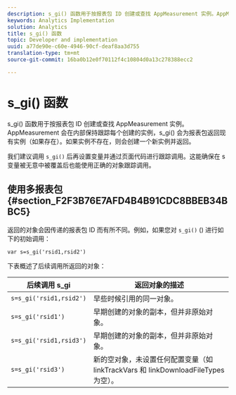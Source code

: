 ```yaml
---
description: s_gi() 函数用于按报表包 ID 创建或查找 AppMeasurement 实例。AppMeasurement 会在内部保持跟踪每个创建的实例，s_gi() 会为报表包返回现有实例（如果存在）。如果实例不存在，则会创建一个新实例并返回。
keywords: Analytics Implementation
solution: Analytics
title: s_gi() 函数
topic: Developer and implementation
uuid: a77de90e-c60e-4946-90cf-deaf8aa3d755
translation-type: tm+mt
source-git-commit: 16ba0b12e0f70112f4c10804d0a13c278388ecc2

---
```



# s_gi() 函数

s_gi() 函数用于按报表包 ID 创建或查找 AppMeasurement 实例。AppMeasurement 会在内部保持跟踪每个创建的实例，s_gi() 会为报表包返回现有实例（如果存在）。如果实例不存在，则会创建一个新实例并返回。

我们建议调用 `s_gi()` 后再设置变量并通过页面代码进行跟踪调用。这能确保在 s 变量被无意中被覆盖后也能使用正确的对象跟踪调用。

## 使用多报表包 {#section_F2F3B76E7AFD4B4B91CDC8BBEB34BBC5}

返回的对象会因传递的报表包 ID 而有所不同。例如，如果您对 `s_gi()` () 进行如下的初始调用：

```
var s=s_gi('rsid1,rsid2')
```

下表概述了后续调用所返回的对象：

| **后续调用 s_gi** | **返回对象的描述** |
|---|---|
| `s=s_gi('rsid1,rsid2')` | 早些时候引用的同一对象。 |
| `s=s_gi('rsid1')` | 早期创建的对象的副本，但并非原始对象。 |
| `s=s_gi('rsid1,rsid3')` | 早期创建的对象的副本，但并非原始对象。 |
| `s=s_gi('rsid3')` | 新的空对象，未设置任何配置变量（如 linkTrackVars 和 linkDownloadFileTypes 为空）。 |
